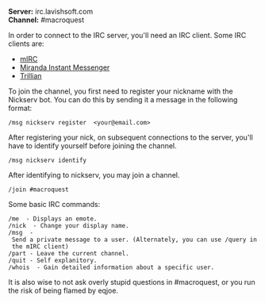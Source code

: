 **Server:** irc.lavishsoft.com  
**Channel:** #macroquest

In order to connect to the IRC server, you'll need an IRC client. Some IRC clients are:

-   [mIRC](http://www.mirc.com/)  
-   [Miranda Instant Messenger](http://www.miranda-im.org)  
-   [Trillian](http://www.ceruleanstudios.com)

To join the channel, you first need to register your nickname with the Nickserv bot. You can do this by sending it a
message in the following format:

`/msg nickserv register `<password>` <your@email.com>`

After registering your nick, on subsequent connections to the server, you'll have to identify yourself before joining
the channel.

`/msg nickserv identify `<password>

After identifying to nickserv, you may join a channel.

`/join #macroquest`

Some basic IRC commands:

`/me `<action>` - Displays an emote.`  
`/nick `<name>` - Change your display name.`  
`/msg `<name>` - Send a private message to a user. (Alternately, you can use /query in the mIRC client)`  
`/part - Leave the current channel.`  
`/quit - Self explanitory.`  
`/whois `<nickname>` - Gain detailed information about a specific user.`

It is also wise to not ask overly stupid questions in #macroquest, or you run the risk of being flamed by
eqjoe.



